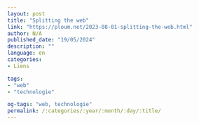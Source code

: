 ```yaml
---
layout: post
title: "Splitting the web"
link: "https://ploum.net/2023-08-01-splitting-the-web.html"
author: N/A
published_date: "19/05/2024"
description: ""
language: en
categories:
- Liens

tags:
- "web"
- "technologie"

og-tags: "web, technologie"
permalink: /:categories/:year/:month/:day/:title/
---
```

